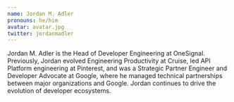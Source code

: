 ```yaml
---
name: Jordan M. Adler
pronouns: he/him
avatar: avatar.jpg
twitter: jordanmadler
---
```


Jordan M. Adler is the Head of Developer Engineering at OneSignal. Previously, Jordan evolved Engineering Productivity at Cruise, led API Platform engineering at Pinterest, and was a Strategic Partner Engineer and Developer Advocate at Google, where he managed technical partnerships between major organizations and Google. Jordan continues to drive the evolution of developer ecosystems.
